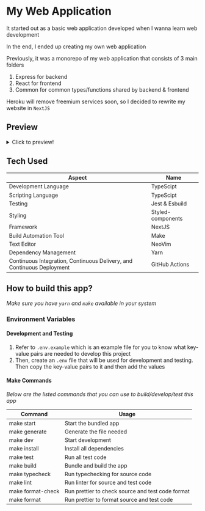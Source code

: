# **My Web Application**

It started out as a basic web application developed when I wanna learn web development

In the end, I ended up creating my own web application

Previously, it was a monorepo of my web application that consists of 3 main folders

1. Express for backend
2. React for frontend
3. Common for common types/functions shared by backend & frontend

Heroku will remove freemium services soon, so I decided to rewrite my website in `NextJS`

## Preview

<details>
<summary>Click to preview!</summary>

#### Main Page

![Home](docs/home.png 'Home')

#### Portfolio Page

![Portfolio](docs/portfolio.png 'Portfolio')

#### About Page

![About](docs/about.png 'About')

#### Contact Page

![Contact](docs/contact.png 'Contact')

#### Resume Page

![Resume](docs/resume.png 'Resume')

#### Last but not least, footer

![Footer](docs/footer.png 'Footer')

</details>

## Tech Used

| Aspect                                                                 | Name              |
| ---------------------------------------------------------------------- | ----------------- |
| Development Language                                                   | TypeScipt         |
| Scripting Language                                                     | TypeScipt         |
| Testing                                                                | Jest & Esbuild    |
| Styling                                                                | Styled-components |
| Framework                                                              | NextJS            |
| Build Automation Tool                                                  | Make              |
| Text Editor                                                            | NeoVim            |
| Dependency Management                                                  | Yarn              |
| Continuous Integration, Continuous Delivery, and Continuous Deployment | GitHub Actions    |

## How to build this app?

_*Make sure you have `yarn` and `make` available in your system*_

### Environment Variables

#### Development and Testing

1. Refer to `.env.example` which is an example file for you to know what key-value pairs are needed to develop this project
2. Then, create an `.env` file that will be used for development and testing. Then copy the key-value pairs to it and then add the values

#### Make Commands

_*Below are the listed commands that you can use to build/develop/test this app*_

| Command           | Usage                                             |
| ----------------- | ------------------------------------------------- |
| make start        | Start the bundled app                             |
| make generate     | Generate the file needed                          |
| make dev          | Start development                                 |
| make install      | Install all dependencies                          |
| make test         | Run all test code                                 |
| make build        | Bundle and build the app                          |
| make typecheck    | Run typechecking for source code                  |
| make lint         | Run linter for source and test code               |
| make format-check | Run prettier to check source and test code format |
| make format       | Run prettier to format source and test code       |

